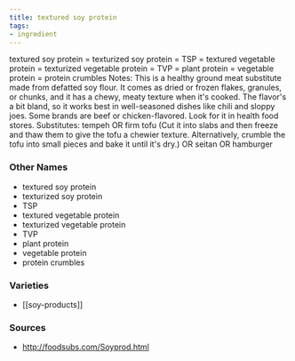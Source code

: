 ```yaml
---
title: textured soy protein
tags:
- ingredient
---
```

textured soy protein = texturized soy protein = TSP = textured vegetable protein = texturized vegetable protein = TVP = plant protein = vegetable protein = protein crumbles Notes: This is a healthy ground meat substitute made from defatted soy flour. It comes as dried or frozen flakes, granules, or chunks, and it has a chewy, meaty texture when it's cooked. The flavor's a bit bland, so it works best in well-seasoned dishes like chili and sloppy joes. Some brands are beef or chicken-flavored. Look for it in health food stores. Substitutes: tempeh OR firm tofu (Cut it into slabs and then freeze and thaw them to give the tofu a chewier texture. Alternatively, crumble the tofu into small pieces and bake it until it's dry.) OR seitan OR hamburger

### Other Names

* textured soy protein
* texturized soy protein
* TSP
* textured vegetable protein
* texturized vegetable protein
* TVP
* plant protein
* vegetable protein
* protein crumbles

### Varieties

* [[soy-products]]

### Sources
* http://foodsubs.com/Soyprod.html
